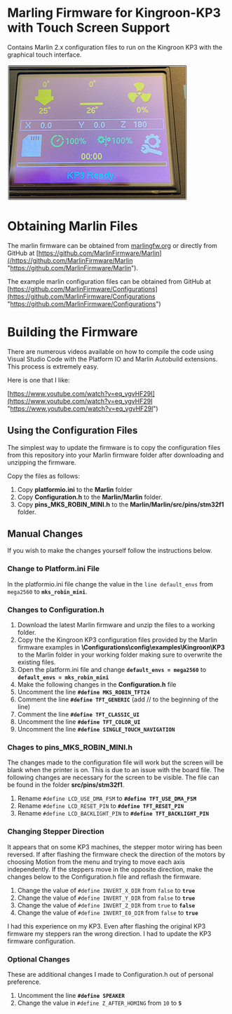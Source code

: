 # Marling Firmware for Kingroon-KP3 with Touch Screen Support
Contains Marlin 2.x configuration files to run on the Kingroon KP3 with the graphical touch interface.

![](https://github.com/3DP-Tech/Kingroon-KP3/raw/main/Images/marlin-info-screen-vsmall.png)

# Obtaining Marlin Files
The marlin firmware can be obtained from [marlingfw.org](https://marlingfw.org "marlingfw.org") or directly from GitHub at [https://github.com/MarlinFirmware/Marlin](/https://github.com/MarlinFirmware/Marlin "https://github.com/MarlinFirmware/Marlin").

The example marlin configuration files can be obtained from GitHub at [https://github.com/MarlinFirmware/Configurations](https://github.com/MarlinFirmware/Configurations "https://github.com/MarlinFirmware/Configurations")

# Building the Firmware
There are numerous videos available on how to compile the code using Visual Studio Code with the Platform IO and Marlin Autobuild extensions. This process is extremely easy.

Here is one that I like:

[https://www.youtube.com/watch?v=eq_ygvHF29I](https://www.youtube.com/watch?v=eq_ygvHF29I "https://www.youtube.com/watch?v=eq_ygvHF29I")

## Using the Configuration Files
The simplest way to update the firmware is to copy the configuration files from this repository into your Marlin firmware folder after downloading and unzipping the firmware.

Copy the files as follows:
1. Copy **platformio.ini** to the **Marlin** folder
2. Copy **Configuration.h** to the **Marlin/Marlin** folder.
3. Copy **pins_MKS_ROBIN_MINI.h** to the **Marlin/Marlin/src/pins/stm32f1** folder.

## Manual Changes
If you wish to make the changes yourself follow the instructions below.

### Change to Platform.ini File
In the platformio.ini file change the value in the `line default_envs` from `mega2560` to **`mks_robin_mini`**.

### Changes to Configuration.h
1. Download the latest Marlin firmware and unzip the files to a working folder.
2. Copy the the Kingroon KP3 configuration files provided by the Marlin firmware examples in **\Configurations\config\examples\Kingroon\KP3** to the Marlin folder in your working folder making sure to overwrite the existing files.
3. Open the platform.ini file and change **`default_envs = mega2560`** to **`default_envs = mks_robin_mini`**
4. Make the following changes in the **Configuration.h** file
5. Uncomment the line **`#define MKS_ROBIN_TFT24`**
6. Comment the line **`#define TFT_GENERIC`** (add // to the beginning of the line)
7. Comment the line **`#define TFT_CLASSIC_UI`**
8. Uncomment the line **`#define TFT_COLOR_UI`**
9. Uncomment the line **`#define SINGLE_TOUCH_NAVIGATION`**

### Chages to pins_MKS_ROBIN_MINI.h
The changes made to the configuration file will work but the screen will be blank when the printer is on. This is due to an issue with the board file. The following changes are necessary for the screen to be visible. The file can be found in the folder **src/pins/stm32f1**.

1. Rename `#define LCD_USE_DMA_FSM` to **`#define TFT_USE_DMA_FSM`**
2. Rename `#define LCD_RESET_PIN` to **`#define TFT_RESET_PIN`**
3. Rename `#define LCD_BACKLIGHT_PIN` to **`#define TFT_BACKLIGHT_PIN`**

### Changing Stepper Direction
It appears that on some KP3 machines, the stepper motor wiring has been reversed. If after flashing the firmware check the direction of the motors by choosing Motion from the menu and trying to move each axis independently. If the steppers move in the opposite direction, make the changes below to the Configuration.h file and reflash the firmware.

1. Change the value of `#define INVERT_X_DIR` from `false` to **`true`**
2. Change the value of `#define INVERT_Y_DIR` from `false` to **`true`**
3. Change the value of `#define INVERT_Z_DIR` from `true` to **`false`**
4. Change the value of `#define INVERT_E0_DIR` from `false` to **`true`**

I had this experience on my KP3. Even after flashing the original KP3 firmware my steppers ran the wrong direction. I had to update the KP3 firmware configuration.

### Optional Changes

These are additional changes I made to Configuration.h out of personal preference.

1. Uncomment the line **`#define SPEAKER`**
2. Change the value in `#define Z_AFTER_HOMING` from `10` to **`5`**
